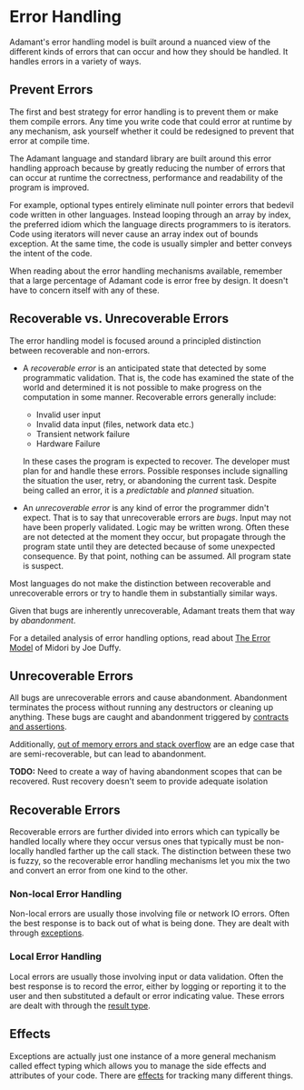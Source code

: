 # Error Handling

Adamant's error handling model is built around a nuanced view of the different kinds of errors that can occur and how they should be handled. It handles errors in a variety of ways.

## Prevent Errors

The first and best strategy for error handling is to prevent them or make them compile errors. Any time you write code that could error at runtime by any mechanism, ask yourself whether it could be redesigned to prevent that error at compile time.

The Adamant language and standard library are built around this error handling approach because by greatly reducing the number of errors that can occur at runtime the correctness, performance and readability of the program is improved.

For example, optional types entirely eliminate null pointer errors that bedevil code written in other languages. Instead looping through an array by index, the preferred idiom which the language directs programmers to is iterators. Code using iterators will never cause an array index out of bounds exception. At the same time, the code is usually simpler and better conveys the intent of the code.

When reading about the error handling mechanisms available, remember that a large percentage of Adamant code is error free by design. It doesn't have to concern itself with any of these.

## Recoverable vs. Unrecoverable Errors

The error handling model is focused around a principled distinction between recoverable and non-errors.

* A *recoverable error* is an anticipated state that detected by some programmatic validation. That is, the code has examined the state of the world and determined it is not possible to make progress on the computation in some manner. Recoverable errors generally include:
  * Invalid user input
  * Invalid data input (files, network data etc.)
  * Transient network failure
  * Hardware Failure

  In these cases the program is expected to recover. The developer must plan for and handle these errors. Possible responses include signalling the situation the user, retry, or abandoning the current task. Despite being called an error, it is a *predictable* and *planned* situation.
* An *unrecoverable error* is any kind of error the programmer didn't expect. That is to say that unrecoverable errors are *bugs*. Input may not have been properly validated. Logic may be written wrong. Often these are not detected at the moment they occur, but propagate through the program state until they are detected because of some unexpected consequence. By that point, nothing can be assumed. All program state is suspect.

Most languages do not make the distinction between recoverable and unrecoverable errors or try to handle them in substantially similar ways.

Given that bugs are inherently unrecoverable, Adamant treats them that way by *abandonment*.

For a detailed analysis of error handling options, read about [The Error Model](http://joeduffyblog.com/2016/02/07/the-error-model/) of Midori by Joe Duffy.

## Unrecoverable Errors

All bugs are unrecoverable errors and cause abandonment. Abandonment terminates the process without running any destructors or cleaning up anything. These bugs are caught and abandonment triggered by [contracts and assertions](contracts-assertions.md).

Additionally, [out of memory errors and stack overflow](out-of-memory.md) are an edge case that are semi-recoverable, but can lead to abandonment.

**TODO:** Need to create a way of having abandonment scopes that can be recovered. Rust recovery doesn't seem to provide adequate isolation

## Recoverable Errors

Recoverable errors are further divided into errors which can typically be handled locally where they occur versus ones that typically must be non-locally handled farther up the call stack. The distinction between these two is fuzzy, so the recoverable error handling mechanisms let you mix the two and convert an error from one kind to the other.

### Non-local Error Handling

Non-local errors are usually those involving file or network IO errors. Often the best response is to back out of what is being done. They are dealt with through [exceptions](exceptions.md).

### Local Error Handling

Local errors are usually those involving input or data validation. Often the best response is to record the error, either by logging or reporting it to the user and then substituted a default or error indicating value. These errors are dealt with through the [result type](result.md).

## Effects

Exceptions are actually just one instance of a more general mechanism called effect typing which allows you to manage the side effects and attributes of your code. There are [effects](effects.md) for tracking many different things.
